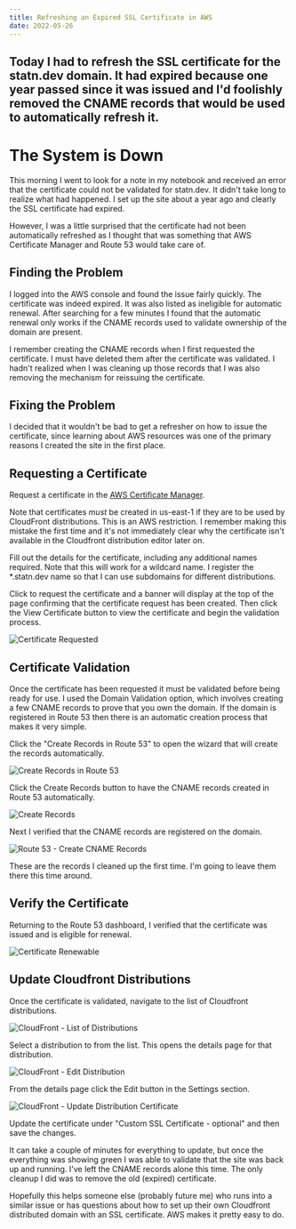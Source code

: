 ```yaml
---
title: Refreshing an Expired SSL Certificate in AWS
date: 2022-05-26
---
```

Today I had to refresh the SSL certificate for the statn.dev domain. It had expired because one year passed since it was issued and I'd foolishly removed the CNAME records that would be used to automatically refresh it.
---

# The System is Down
This morning I went to look for a note in my notebook and received an error that the certificate could not be validated for statn.dev. It didn't take long to realize what had happened. I set up the site about a year ago and clearly the SSL certificate had expired.

However, I was a little surprised that the certificate had not been automatically refreshed as I thought that was something that AWS Certificate Manager and Route 53 would take care of.

## Finding the Problem
I logged into the AWS console and found the issue fairly quickly. The certificate was indeed expired. It was also listed as ineligible for automatic renewal. After searching for a few minutes I found that the automatic renewal only works if the CNAME records used to validate ownership of the domain are present.

I remember creating the CNAME records when I first requested the certificate. I must have deleted them after the certificate was validated. I hadn't realized when I was cleaning up those records that I was also removing the mechanism for reissuing the certificate.

## Fixing the Problem
I decided that it wouldn't be bad to get a refresher on how to issue the certificate, since learning about AWS resources was one of the primary reasons I created the site in the first place. 

## Requesting a Certificate
Request a certificate in the [AWS Certificate Manager](https://us-east-1.console.aws.amazon.com/acm/home?region=us-east-1#/certificates/request).

Note that certificates *must* be created in us-east-1 if they are to be used by CloudFront distributions. This is an AWS restriction. I remember making this mistake the first time and it's not immediately clear why the certificate isn't available in the Cloudfront distribution editor later on.

Fill out the details for the certificate, including any additional names required. Note that this will work for a wildcard name. I register the *.statn.dev name so that I can use subdomains for different distributions.

Click to request the certificate and a banner will display at the top of the page confirming that the certificate request has been created. Then click the View Certificate button to view the certificate and begin the validation process.

![Certificate Requested](https://resources.statn.dev/images/blog/2022-05-26-AWS-Certificate-Reissue/2022-05-26%20-%20AWS%20Certificate%20-%20Requested.png)

## Certificate Validation
Once the certificate has been requested it must be validated before being ready for use. I used the Domain Validation option, which involves creating a few CNAME records to prove that you own the domain. If the domain is registered in Route 53 then there is an automatic creation process that makes it very simple.

Click the "Create Records in Route 53" to open the wizard that will create the records automatically.

![Create Records in Route 53](https://resources.statn.dev/images/blog/2022-05-26-AWS-Certificate-Reissue/2022-05-26%20-%20AWS%20Certificate%20-%20Create%20Records%20in%20Route%2053.png)

Click the Create Records button to have the CNAME records created in Route 53 automatically.

![Create Records](https://resources.statn.dev/images/blog/2022-05-26-AWS-Certificate-Reissue/2022-05-26%20-%20AWS%20Route%2053%20-%20Create%20Records.png)

Next I verified that the CNAME records are registered on the domain.

![Route 53 - Create CNAME Records](https://resources.statn.dev/images/blog/2022-05-26-AWS-Certificate-Reissue/2022-05-26%20-%20AWS%20Route%2053%20-%20CNAME%20Records.png)

These are the records I cleaned up the first time. I'm going to leave them there this time around.

## Verify the Certificate
Returning to the Route 53 dashboard, I verified that the certificate was issued and is eligible for renewal.

![Certificate Renewable](https://resources.statn.dev/images/blog/2022-05-26-AWS-Certificate-Reissue/2022-05-26%20-%20AWS%20Certificate%20-%20Renewal%20Eligible.png)

## Update Cloudfront Distributions
Once the certificate is validated, navigate to the list of Cloudfront distributions.

![CloudFront - List of Distributions](https://resources.statn.dev/images/blog/2022-05-26-AWS-Certificate-Reissue/2022-05-26%20-%20AWS%20CloudFront%20-%20List%20of%20Distributions.png)

Select a distribution to from the list. This opens the details page for that distribution.

![CloudFront - Edit Distribution](https://resources.statn.dev/images/blog/2022-05-26-AWS-Certificate-Reissue/2022-05-26%20-%20AWS%20CloudFront%20-%20Edit%20Distribution.png)

From the details page click the Edit button in the Settings section.

![CloudFront - Update Distribution Certificate](https://resources.statn.dev/images/blog/2022-05-26-AWS-Certificate-Reissue/2022-05-26%20-%20AWS%20CloudFront%20-%20Update%20Distribution%20Certificate.png)

Update the certificate under "Custom SSL Certificate - optional" and then save the changes.

It can take a couple of minutes for everything to update, but once the everything was showing green I was able to validate that the site was back up and running. I've left the CNAME records alone this time. The only cleanup I did was to remove the old (expired) certificate.

Hopefully this helps someone else (probably future me) who runs into a similar issue or has questions about how to set up their own Cloudfront distributed domain with an SSL certificate. AWS makes it pretty easy to do.